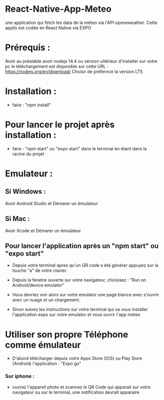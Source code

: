# React-Native-App-Meteo
une application qui fetch les data de la méteo via l'API openeweather. Cette applis est codée en React Native via EXPO

# Prérequis : 
Avoir au préalable avoir nodejs 14.4 ou vérsion ultérieur d'installer sur votre pc 
le téléchargement est disponible sur cette URL : https://nodejs.org/en/download/ 
Choisir de préfernce la version LTS

# Installation :
- faire : "npm install" 
# Pour lancer le projet après installation :
- faire : "npm start" ou "expo start" dans le terminal en étant dans la racine du projet

# Emulateur : 

## Si Windows :
Avoir Android Studio et Démarer un émulateur

## Si Mac :
Avoir Xcode et Démarer un émulateur

## Pour lancer l'application après un "npm start" ou "expo start"

- Depuis votre terminal apres qu'un QR code a été générer appuyez sur la touche "a" de votre clavier.
- Depuis la fenetre ouverte sur votre navigateur, choisisez : "Run on Android/device emulator"

- Vous devriez voir alors sur votre emulator une page blance avec s'ouvrir avec un nuage et un chargement.
- Sinon suivez les instructions sur votre terminal qui va vous installer l'application expo sur votre emulator et vous ouvrir l'app meteo

# Utiliser son propre Téléphone comme émulateur
- D'abord télécharger depuis votre Apps Store (IOS) ou Play Store (Android) l'application : "Expo go"

### Sur iphone : 
- ouvrez l'appareil photo et scannez le QR Code qui apparait sur votre navigateur ou sur le terminal, une notification devrait apparaire



